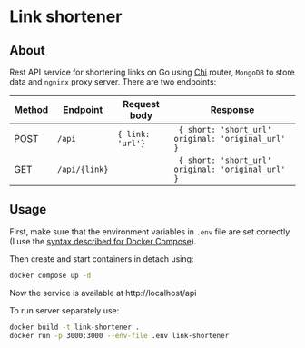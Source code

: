 # Link shortener
## About
Rest API service for shortening links on Go using [Chi](https://github.com/go-chi/chi) router, `MongoDB` to store data and `ngninx` proxy server. There are two endpoints:

| Method | Endpoint      | Request body      | Response                                           |
|--------|---------------|-------------------|----------------------------------------------------|
| POST   | `/api`        | `{ link: 'url'} ` | ` { short: 'short_url' original: 'original_url' }` |
| GET    | `/api/{link}` |                   | ` { short: 'short_url' original: 'original_url' }` |


## Usage

First, make sure that the environment variables in `.env` file are set correctly (I use the [syntax described for Docker Compose](https://docs.docker.com/compose/environment-variables/env-file/)).

Then create and start containers in detach using:

```bash
docker compose up -d
```
Now the service is available at http://localhost/api

To run server separately use:
```bash
docker build -t link-shortener .
docker run -p 3000:3000 --env-file .env link-shortener
```